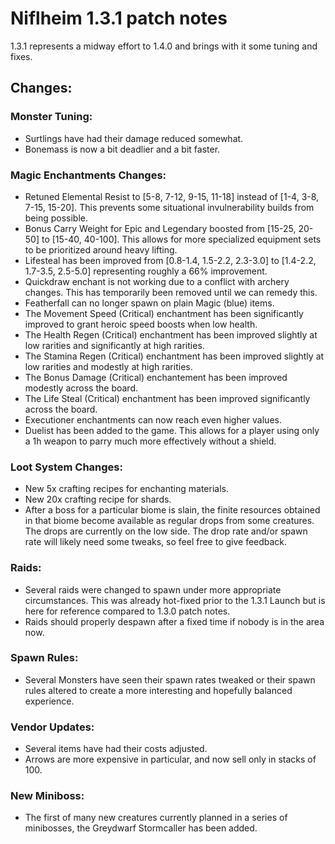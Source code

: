# Niflheim 1.3.1 patch notes

1.3.1 represents a midway effort to 1.4.0 and brings with it some tuning and fixes.

## Changes: 
 ### Monster Tuning:
  - Surtlings have had their damage reduced somewhat.
  - Bonemass is now a bit deadlier and a bit faster.

 ### Magic Enchantments Changes:
  - Retuned Elemental Resist to [5-8, 7-12, 9-15, 11-18] instead of [1-4, 3-8, 7-15, 15-20].  This prevents some situational invulnerability builds from being possible.
  - Bonus Carry Weight for Epic and Legendary boosted from [15-25, 20-50] to [15-40, 40-100].  This allows for more specialized equipment sets to be prioritized around heavy lifting.
  - Lifesteal has been improved from [0.8-1.4, 1.5-2.2, 2.3-3.0] to [1.4-2.2, 1.7-3.5, 2.5-5.0] representing roughly a 66% improvement.
  - Quickdraw enchant is not working due to a conflict with archery changes.  This has temporarily been removed until we can remedy this.
  - Featherfall can no longer spawn on plain Magic (blue) items.
  - The Movement Speed (Critical) enchantment has been significantly improved to grant heroic speed boosts when low health.
  - The Health Regen (Critical) enchantment has been improved slightly at low rarities and significantly at high rarities.
  - The Stamina Regen (Critical) enchantment has been improved slightly at low rarities and modestly at high rarities.
  - The Bonus Damage (Critical) enchantement has been improved modestly across the board.
  - The Life Steal (Critical) enchantment has been improved significantly across the board.
  - Executioner enchantments can now reach even higher values.
  - Duelist has been added to the game.  This allows for a player using only a 1h weapon to parry much more effectively without a shield.

 ### Loot System Changes:
  - New 5x crafting recipes for enchanting materials.  
  - New 20x crafting recipe for shards.
  - After a boss for a particular biome is slain, the finite resources obtained in that biome become available as regular drops from some creatures.  The drops are currently on the low side.  The drop rate and/or spawn rate will likely need some tweaks, so feel free to give feedback.

 ### Raids:
  - Several raids were changed to spawn under more appropriate circumstances.  This was already hot-fixed prior to the 1.3.1 Launch but is here for reference compared to 1.3.0 patch notes.
  - Raids should properly despawn after a fixed time if nobody is in the area now.

 ### Spawn Rules:
  - Several Monsters have seen their spawn rates tweaked or their spawn rules altered to create a more interesting and hopefully balanced experience.
  
 ### Vendor Updates:
  - Several items have had their costs adjusted.
  - Arrows are more expensive in particular, and now sell only in stacks of 100.

 ### New Miniboss:
  - The first of many new creatures currently planned in a series of minibosses, the Greydwarf Stormcaller has been added.